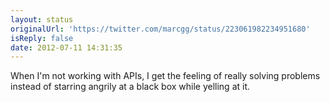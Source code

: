 ```yaml
---
layout: status
originalUrl: 'https://twitter.com/marcgg/status/223061982234951680'
isReply: false
date: 2012-07-11 14:31:35
---
```


When I'm not working with APIs, I get the feeling of really solving problems instead of starring angrily at a black box while yelling at it.
